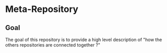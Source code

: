Meta-Repository
==
Goal
-
The goal of this repository is to provide a high level description of "how the others repositories are connected together ?"
